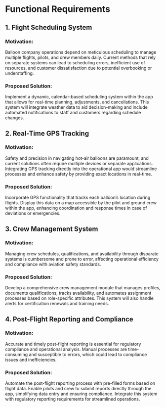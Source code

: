 # Functional Requirements

## 1. Flight Scheduling System

### Motivation:

Balloon company operations depend on meticulous scheduling to manage multiple flights, pilots, and crew members daily. Current methods that rely on separate systems can lead to scheduling errors, inefficient use of resources, and customer dissatisfaction due to potential overbooking or understaffing.

### Proposed Solution:

Implement a dynamic, calendar-based scheduling system within the app that allows for real-time planning, adjustments, and cancellations. This system will integrate weather data to aid decision-making and include automated notifications to staff and customers regarding schedule changes.

## 2. Real-Time GPS Tracking

### Motivation:

Safety and precision in navigating hot-air balloons are paramount, and current solutions often require multiple devices or separate applications. Integrating GPS tracking directly into the operational app would streamline processes and enhance safety by providing exact locations in real-time.

### Proposed Solution:

Incorporate GPS functionality that tracks each balloon’s location during flights. Display this data on a map accessible by the pilot and ground crew within the app, enhancing coordination and response times in case of deviations or emergencies.

## 3. Crew Management System

### Motivation:

Managing crew schedules, qualifications, and availability through disparate systems is cumbersome and prone to error, affecting operational efficiency and compliance with aviation safety standards.

### Proposed Solution:

Develop a comprehensive crew management module that manages profiles, documents qualifications, tracks availability, and automates assignment processes based on role-specific attributes. This system will also handle alerts for certification renewals and training needs.

## 4. Post-Flight Reporting and Compliance

### Motivation:

Accurate and timely post-flight reporting is essential for regulatory compliance and operational analysis. Manual processes are time-consuming and susceptible to errors, which could lead to compliance issues and inefficiencies.

### Proposed Solution:

Automate the post-flight reporting process with pre-filled forms based on flight data. Enable pilots and crew to submit reports directly through the app, simplifying data entry and ensuring compliance. Integrate this system with regulatory reporting requirements for streamlined operations.
